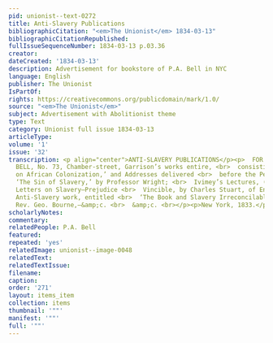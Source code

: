```yaml
---
pid: unionist--text-0272
title: Anti-Slavery Publications
bibliographicCitation: "<em>The Unionist</em> 1834-03-13"
bibliographicCitationRepublished: 
fullIssueSequenceNumber: 1834-03-13 p.03.36
creator: 
dateCreated: '1834-03-13'
description: Advertisement for bookstore of P.A. Bell in NYC
language: English
publisher: The Unionist
IsPartOf: 
rights: https://creativecommons.org/publicdomain/mark/1.0/
source: "<em>The Unionist</em>"
subject: Advertisement with Abolitionist theme
type: Text
category: Unionist full issue 1834-03-13
articleType: 
volume: '1'
issue: '32'
transcription: <p align="center">ANTI-SLAVERY PUBLICATIONS</p><p>  FOR sale by P.A.
  BELL, No. 73, Chamber-street, Garrison’s works entire, <br>  consisting of ‘Thoughts
  on African Colonization,’ and Addresses delivered <br>  before the People of Color.
  ‘The Sin of Slavery,’ by Professor Wright; <br>  Ivimey’s Lectures, (English edition)—Paxton’s
  Letters on Slavery—Prejudice <br>  Vincible, by Charles Stuart, of England—A scarce
  Anti-Slavery work, entitled <br>  ‘The Book and Slavery Irreconcilable,’ by the
  Rev. Geo. Bourne,—&amp;c. <br>  &amp;c. <br></p><p>New York, 1833.</p><p></p>
scholarlyNotes: 
commentary: 
relatedPeople: P.A. Bell
featured: 
repeated: 'yes'
relatedImage: unionist--image-0048
relatedText: 
relatedTextIssue: 
filename: 
caption: 
order: '271'
layout: items_item
collection: items
thumbnail: '""'
manifest: '""'
full: '""'
---
```

